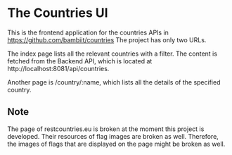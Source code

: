 # The Countries UI

This is the frontend application for the countries APIs in https://github.com/bambiit/countries
The project has only two URLs. 

The index page lists all the relevant countries with a filter. The content is fetched from the Backend API, which is
 located at http://localhost:8081/api/countries.
 
Another page is /country/:name, which lists all the details of the specified country.

## Note

The page of restcountries.eu is broken at the moment this project is developed. Their resources of flag images are
 broken as well. Therefore, the images of flags that are displayed on the page might be broken as well. 